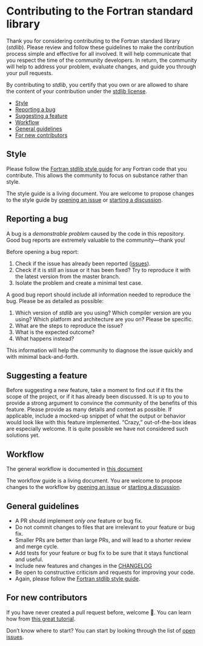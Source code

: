 # Contributing to the Fortran standard library

Thank you for considering contributing to the Fortran standard library (*stdlib*).
Please review and follow these guidelines to make the contribution process
simple and effective for all involved. It will help communicate that you
respect the time of the community developers. In return, the community will
help to address your problem, evaluate changes, and guide you through your pull
requests.

By contributing to *stdlib*, you certify that you own or are allowed to share the
content of your contribution under the
[stdlib license](https://github.com/fortran-lang/stdlib/blob/master/LICENSE).

* [Style](#style)
* [Reporting a bug](#reporting-a-bug)
* [Suggesting a feature](#suggesting-a-feature)
* [Workflow](#workflow)
* [General guidelines](#general-guidelines)
* [For new contributors](#for-new-contributors)


## Style

Please follow the
[Fortran stdlib style guide](https://github.com/fortran-lang/stdlib/blob/master/STYLE_GUIDE.md)
for any Fortran code that you contribute.
This allows the community to focus on substance rather than style.

The style guide is a living document.
You are welcome to propose changes to the style guide by
[opening an issue](https://github.com/fortran-lang/stdlib/issues/new/choose) or
[starting a discussion](https://github.com/fortran-lang/stdlib/discussions/new).


## Reporting a bug

A bug is a *demonstrable problem* caused by the code in this repository.
Good bug reports are extremely valuable to the community—thank you!

Before opening a bug report:

1. Check if the issue has already been reported
   ([issues](https://github.com/fortran-lang/stdlib/issues)).
2. Check if it is still an issue or it has been fixed?
   Try to reproduce it with the latest version from the master branch.
3. Isolate the problem and create a minimal test case.

A good bug report should include all information needed to reproduce the bug.
Please be as detailed as possible:

1. Which version of *stdlib* are you using?
   Which compiler version are you using?
   Which platform and architecture are you on?
   Please be specific.
2. What are the steps to reproduce the issue?
3. What is the expected outcome?
4. What happens instead?

This information will help the community to diagnose the issue quickly and with
minimal back-and-forth.


## Suggesting a feature

Before suggesting a new feature, take a moment to find out if it fits the scope
of the project, or if it has already been discussed. It is up to you to provide
a strong argument to convince the community of the benefits of this feature.
Please provide as many details and context as possible. If applicable, include a
mocked-up snippet of what the output or behavior would look like with this
feature implemented. “Crazy,” out-of-the-box ideas are especially welcome.
It is quite possible we have not considered such solutions yet.


## Workflow

The general workflow is documented in
[this document](https://github.com/fortran-lang/stdlib/blob/master/WORKFLOW.md)

The workflow guide is a living document.
You are welcome to propose changes to the workflow by
[opening an issue](https://github.com/fortran-lang/stdlib/issues/new/choose) or
[starting a discussion](https://github.com/fortran-lang/stdlib/discussions/new).


## General guidelines

* A PR should implement *only one* feature or bug fix.
* Do not commit changes to files that are irrelevant to your feature or bug fix.
* Smaller PRs are better than large PRs, and will lead to a shorter review and
  merge cycle.
* Add tests for your feature or bug fix to be sure that it stays functional and useful.
* Include new features and changes in the
  [CHANGELOG](https://github.com/fortran-lang/stdlib/blob/master/CHANGELOG.md)
* Be open to constructive criticism and requests for improving your code.
* Again, please follow the
  [Fortran stdlib style guide](https://github.com/fortran-lang/stdlib/blob/master/STYLE_GUIDE.md).


## For new contributors

If you have never created a pull request before, welcome :tada:.
You can learn how from
[this great tutorial](https://app.egghead.io/courses/how-to-contribute-to-an-open-source-project-on-github).

Don’t know where to start?
You can start by looking through the list of
[open issues](https://github.com/fortran-lang/stdlib/issues).
